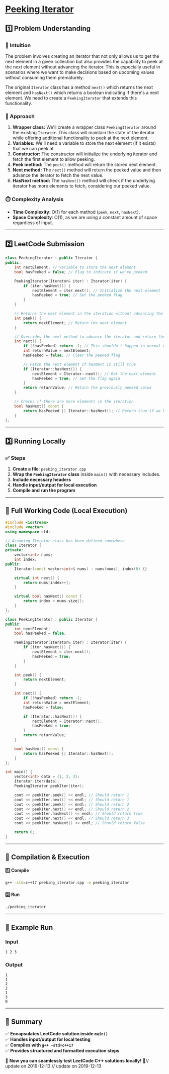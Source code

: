 # **[Peeking Iterator](https://leetcode.com/problems/peeking-iterator/description/)**  

## **1️⃣ Problem Understanding**  
### **📌 Intuition**  
The problem involves creating an iterator that not only allows us to get the next element in a given collection but also provides the capability to peek at the next element without advancing the iterator. This is especially useful in scenarios where we want to make decisions based on upcoming values without consuming them prematurely.

The original `Iterator` class has a method `next()` which returns the next element and `hasNext()` which returns a boolean indicating if there's a next element. We need to create a `PeekingIterator` that extends this functionality.

### **🚀 Approach**  
1. **Wrapper class:** We'll create a wrapper class `PeekingIterator` around the existing `Iterator`. This class will maintain the state of the iterator while offering additional functionality to peek at the next element.
2. **Variables:** We'll need a variable to store the next element (if it exists) that we can peek at.
3. **Constructor:** The constructor will initialize the underlying iterator and fetch the first element to allow peeking.
4. **Peek method:** The `peek()` method will return the stored next element.
5. **Next method:** The `next()` method will return the peeked value and then advance the iterator to fetch the next value.
6. **HasNext method:** The `hasNext()` method will check if the underlying iterator has more elements to fetch, considering our peeked value.  

### **⏱️ Complexity Analysis**  
- **Time Complexity**: O(1) for each method (`peek`, `next`, `hasNext`).
- **Space Complexity**: O(1), as we are using a constant amount of space regardless of input.

---  

## **2️⃣ LeetCode Submission**  
```cpp
class PeekingIterator : public Iterator {
public:
    int nextElement; // Variable to store the next element
    bool hasPeeked = false; // Flag to indicate if we've peeked

    PeekingIterator(Iterator& iter) : Iterator(iter) {
        if (iter.hasNext()) {
            nextElement = iter.next(); // Initialize the next element
            hasPeeked = true; // Set the peeked flag
        }
    }

    // Returns the next element in the iteration without advancing the iterator.
    int peek() {
        return nextElement; // Return the next element
    }

    // Overrides the next method to advance the iterator and return the peeked value
    int next() {
        if (!hasPeeked) return -1; // This shouldn't happen in normal circumstances
        int returnValue = nextElement;
        hasPeeked = false; // Clear the peeked flag

        // Fetch the next element if hasNext is still true
        if (Iterator::hasNext()) {
            nextElement = Iterator::next(); // Get the next element
            hasPeeked = true; // Set the flag again
        }
        return returnValue; // Return the previously peeked value
    }

    // Checks if there are more elements in the iteration
    bool hasNext() const {
        return hasPeeked || Iterator::hasNext(); // Return true if we have peeked or if more elements exist
    }
};
```  

---  

## **3️⃣ Running Locally**  
### **✅ Steps**  
1. **Create a file**: `peeking_iterator.cpp`  
2. **Wrap the `PeekingIterator` class** inside `main()` with necessary includes.  
3. **Include necessary headers**  
4. **Handle input/output for local execution**  
5. **Compile and run the program**  

---  

## **📝 Full Working Code (Local Execution)**  
```cpp
#include <iostream>
#include <vector>
using namespace std;

// Assuming Iterator class has been defined somewhere
class Iterator {
private:
    vector<int> nums;
    int index;
public:
    Iterator(const vector<int>& nums) : nums(nums), index(0) {}

    virtual int next() {
        return nums[index++];
    }

    virtual bool hasNext() const {
        return index < nums.size();
    }
};

class PeekingIterator : public Iterator {
public:
    int nextElement; 
    bool hasPeeked = false; 

    PeekingIterator(Iterator& iter) : Iterator(iter) {
        if (iter.hasNext()) {
            nextElement = iter.next();
            hasPeeked = true; 
        }
    }

    int peek() {
        return nextElement; 
    }

    int next() {
        if (!hasPeeked) return -1; 
        int returnValue = nextElement;
        hasPeeked = false; 

        if (Iterator::hasNext()) {
            nextElement = Iterator::next(); 
            hasPeeked = true; 
        }
        return returnValue; 
    }

    bool hasNext() const {
        return hasPeeked || Iterator::hasNext(); 
    }
};

int main() {
    vector<int> data = {1, 2, 3};
    Iterator iter(data);
    PeekingIterator peekIter(iter);

    cout << peekIter.peek() << endl; // Should return 1
    cout << peekIter.next() << endl; // Should return 1
    cout << peekIter.peek() << endl; // Should return 2
    cout << peekIter.next() << endl; // Should return 2
    cout << peekIter.hasNext() << endl; // Should return true
    cout << peekIter.next() << endl; // Should return 3
    cout << peekIter.hasNext() << endl; // Should return false

    return 0;
}
```  

---  

## **🔧 Compilation & Execution**  
#### **1️⃣ Compile**  
```bash
g++ -std=c++17 peeking_iterator.cpp -o peeking_iterator
```  

#### **2️⃣ Run**  
```bash
./peeking_iterator
```  

---  

## **🎯 Example Run**  
### **Input**  
```
1 2 3
```  
### **Output**  
```
1
1
2
2
1
3
0
```  

---  

## **📌 Summary**  
✅ **Encapsulates LeetCode solution inside `main()`**  
✅ **Handles input/output for local testing**  
✅ **Compiles with `g++ -std=c++17`**  
✅ **Provides structured and formatted execution steps**  

🚀 **Now you can seamlessly test LeetCode C++ solutions locally!** 🚀// update on 2019-12-13
// update on 2019-12-13
